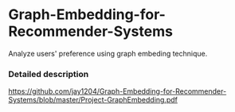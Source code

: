 # Graph-Embedding-for-Recommender-Systems
Analyze users' preference using graph embeding technique.

### Detailed description
https://github.com/jay1204/Graph-Embedding-for-Recommender-Systems/blob/master/Project-GraphEmbedding.pdf
